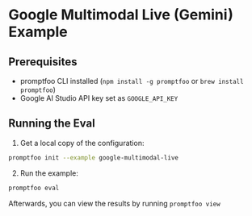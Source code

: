 # Google Multimodal Live (Gemini) Example

## Prerequisites

- promptfoo CLI installed (`npm install -g promptfoo` or `brew install promptfoo`)
- Google AI Studio API key set as `GOOGLE_API_KEY`

## Running the Eval

1. Get a local copy of the configuration:

```sh
promptfoo init --example google-multimodal-live
```

2. Run the example:

```sh
promptfoo eval
```

Afterwards, you can view the results by running `promptfoo view`
